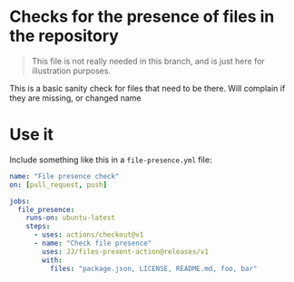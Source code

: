 # Checks for the presence of files in the repository

> This file is not really needed in this branch, and is just here for
illustration purposes.

This is a basic sanity check for files that need to be there. Will
complain if they are missing, or changed name

# Use it

Include something like this in a `file-presence.yml` file:

```yaml
name: "File presence check"
on: [pull_request, push]

jobs:
  file_presence:
    runs-on: ubuntu-latest
    steps:
      - uses: actions/checkout@v1
      - name: "Check file presence"
        uses: JJ/files-present-action@releases/v1
        with:
          files: "package.json, LICENSE, README.md, foo, bar"
```
